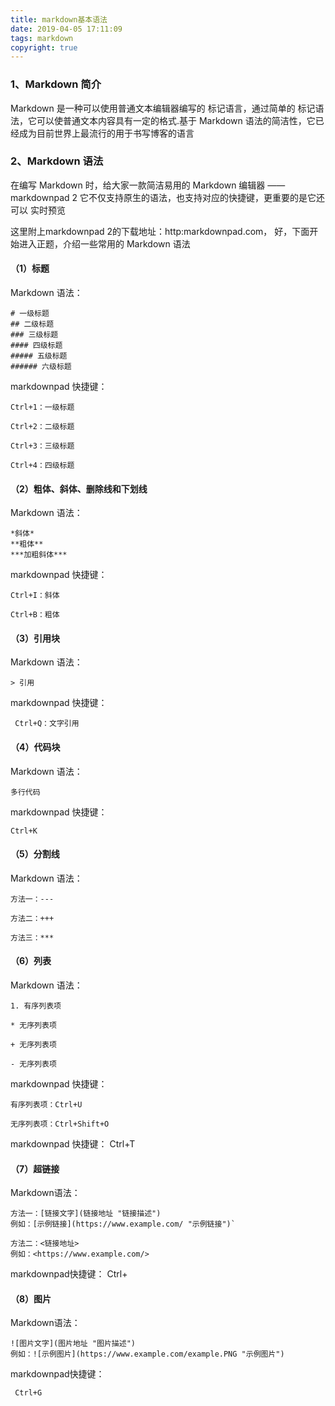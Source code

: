 ```yaml
---
title: markdown基本语法
date: 2019-04-05 17:11:09
tags: markdown
copyright: true
---
```


### 1、Markdown 简介

Markdown 是一种可以使用普通文本编辑器编写的 标记语言，通过简单的 标记语法，它可以使普通文本内容具有一定的格式.基于 Markdown 语法的简洁性，它已经成为目前世界上最流行的用于书写博客的语言

### 2、Markdown 语法
在编写 Markdown 时，给大家一款简洁易用的 Markdown 编辑器 —— markdownpad 2
它不仅支持原生的语法，也支持对应的快捷键，更重要的是它还可以 实时预览

这里附上markdownpad 2的下载地址：http:markdownpad.com，
好，下面开始进入正题，介绍一些常用的 Markdown 语法

#### （1）标题
Markdown 语法：

	# 一级标题
	## 二级标题
	### 三级标题
	#### 四级标题
	##### 五级标题
	###### 六级标题

markdownpad 快捷键：

	Ctrl+1：一级标题
	
	Ctrl+2：二级标题
	
	Ctrl+3：三级标题
	
	Ctrl+4：四级标题


#### （2）粗体、斜体、删除线和下划线
Markdown 语法：

	*斜体*
	**粗体**
	***加粗斜体***

markdownpad 快捷键：

	Ctrl+I：斜体
	
	Ctrl+B：粗体
	
#### （3）引用块
Markdown 语法：

	> 引用
	
markdownpad 快捷键：

	 Ctrl+Q：文字引用

#### （4）代码块
Markdown 语法：

    多行代码


markdownpad 快捷键：

	Ctrl+K


#### （5）分割线
Markdown 语法：

	方法一：---
	
	方法二：+++
	
	方法三：***

#### （6）列表
Markdown 语法：

	1. 有序列表项
	
	* 无序列表项
	
	+ 无序列表项
	
	- 无序列表项

markdownpad 快捷键：

	有序列表项：Ctrl+U
	
	无序列表项：Ctrl+Shift+O


markdownpad 快捷键： Ctrl+T

#### （7）超链接
Markdown语法：

	方法一：[链接文字](链接地址 "链接描述")
	例如：[示例链接](https://www.example.com/ "示例链接")`
	
	方法二：<链接地址>
	例如：<https://www.example.com/>

markdownpad快捷键： Ctrl+

#### （8）图片
Markdown语法：

	![图片文字](图片地址 "图片描述")
	例如：![示例图片](https://www.example.com/example.PNG "示例图片")

markdownpad快捷键：

	 Ctrl+G
